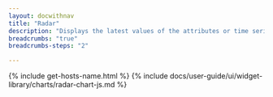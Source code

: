 ```yaml
---
layout: docwithnav
title: "Radar"
description: "Displays the latest values of the attributes or time series data for multiple entities in a radar chart. Supports numeric values only."
breadcrumbs: "true"
breadcrumbs-steps: "2"

---
```

{% include get-hosts-name.html %}
{% include docs/user-guide/ui/widget-library/charts/radar-chart-js.md %}
